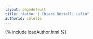 ```yaml
---
layout: pagedefault
title: "Author | Chiara Bettelli Lelio"
authorid: cblelio
---
```

{% include loadAuthor.html %}
